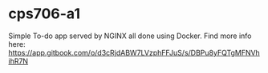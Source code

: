 # cps706-a1

Simple To-do app served by NGINX all done using Docker. Find more info here: https://app.gitbook.com/o/d3cRjdABW7LVzphFFJuS/s/DBPu8yFQTgMFNVhihR7N
